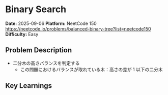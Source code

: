# Binary Search

**Date:** 2025-09-06
**Platform:** NeetCode 150 https://neetcode.io/problems/balanced-binary-tree?list=neetcode150
**Difficulty:** Easy

## Problem Description

- 二分木の高さバランスを判定する
  - この問題におけるバランスが取れている木：高さの差が 1 以下の二分木

## Key Learnings
